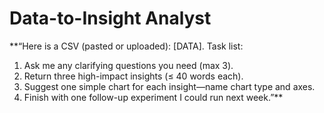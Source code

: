 <!-- markdownlint-disable MD029 -->

# Data-to-Insight Analyst

**“Here is a CSV (pasted or uploaded): [DATA].
Task list:

1. Ask me any clarifying questions you need (max 3).
1. Return three high-impact insights (≤ 40 words each).
1. Suggest one simple chart for each insight—name chart type and axes.
1. Finish with one follow-up experiment I could run next week.”**
